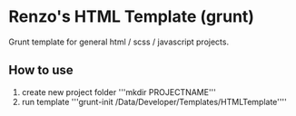 # Renzo's HTML Template (grunt)

Grunt template for general html / scss / javascript projects.

## How to use
1. create new project folder '''mkdir PROJECTNAME'''
2. run template '''grunt-init /Data/Developer/Templates/HTMLTemplate''''